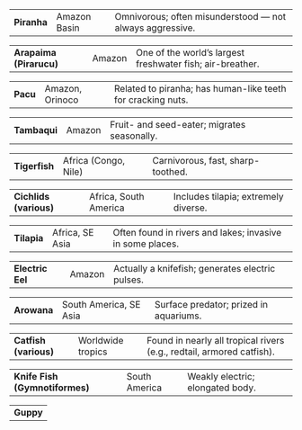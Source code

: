 |             |              |                                                          |
| ----------- | ------------ | -------------------------------------------------------- |
| **Piranha** | Amazon Basin | Omnivorous; often misunderstood — not always aggressive. |

|   |   |   |
|---|---|---|
|**Arapaima (Pirarucu)**|Amazon|One of the world’s largest freshwater fish; air-breather.|

|   |   |   |
|---|---|---|
|**Pacu**|Amazon, Orinoco|Related to piranha; has human-like teeth for cracking nuts.|

|   |   |   |
|---|---|---|
|**Tambaqui**|Amazon|Fruit- and seed-eater; migrates seasonally.|

|               |                      |                                   |
| ------------- | -------------------- | --------------------------------- |
| **Tigerfish** | Africa (Congo, Nile) | Carnivorous, fast, sharp-toothed. |

|                        |                       |                                      |
| ---------------------- | --------------------- | ------------------------------------ |
| **Cichlids (various)** | Africa, South America | Includes tilapia; extremely diverse. |

|             |                 |                                                           |
| ----------- | --------------- | --------------------------------------------------------- |
| **Tilapia** | Africa, SE Asia | Often found in rivers and lakes; invasive in some places. |

|                  |        |                                                  |
| ---------------- | ------ | ------------------------------------------------ |
| **Electric Eel** | Amazon | Actually a knifefish; generates electric pulses. |

|             |                        |                                        |
| ----------- | ---------------------- | -------------------------------------- |
| **Arowana** | South America, SE Asia | Surface predator; prized in aquariums. |

|                       |                   |                                                                       |
| --------------------- | ----------------- | --------------------------------------------------------------------- |
| **Catfish (various)** | Worldwide tropics | Found in nearly all tropical rivers (e.g., redtail, armored catfish). |

|   |   |   |
|---|---|---|
|**Knife Fish (Gymnotiformes)**|South America|Weakly electric; elongated body.|

|           |
| --------- |
| **Guppy** |
